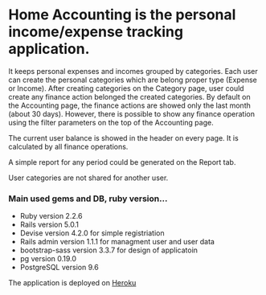 # Home Accounting is the personal income/expense tracking application.

It keeps personal expenses and incomes grouped by categories. Each user can create the personal categories which are belong proper type (Expense or Income). After creating categories on the Category page, user could create any finance action belonged the created categories.
By default on the Accounting page, the finance actions are showed only the last month (about 30 days). However, there is possible to show any finance operation using the filter parameters on the top of the Accounting page.

The current user balance is showed in the header on every page. It is calculated by all finance operations.

A simple report for any period could be generated on the Report tab.

User categories are not shared for another user.

### Main used gems and DB, ruby version...

* Ruby 				version 2.2.6
* Rails 			version 5.0.1
* Devise 			version 4.2.0 	for simple registriation
* Rails admin 		version 1.1.1	for managment user and user data
* bootstrap-sass 	version 3.3.7	for design of applicatoin
* pg 				version 0.19.0
* PostgreSQL		version 9.6

The application is deployed on [Heroku](https://home-accounting.herokuapp.com)